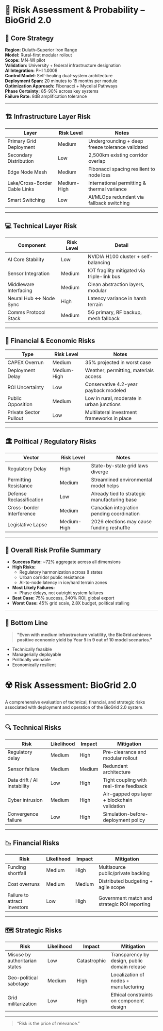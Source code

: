 # 🔐 Risk Assessment & Probability – BioGrid 2.0

## 🧩 Core Strategy
**Region:** Duluth–Superior Iron Range  
**Model:** Rural-first modular rollout  
**Scope:** MN–WI pilot  
**Validation:** University + federal infrastructure designation  
**AI Integration:** PHI 1.0008  
**Control Model:** Self-healing dual-system architecture  
**Deployment Span:** 20 minutes to 15 months per module  
**Optimization Approach:** Fibonacci + Mycelial Pathways  
**Phase Certainty:** 85–90% across key systems  
**Failure Rate:** 8dB amplification tolerance  

---

## 🏗️ Infrastructure Layer Risk

| Layer | Risk Level | Notes |
|-------|------------|-------|
| Primary Grid Deployment | Medium | Undergrounding + deep freeze tolerance validated |
| Secondary Distribution | Low | 2,500km existing corridor overlap |
| Edge Node Mesh | Medium | Fibonacci spacing resilient to node loss |
| Lake/Cross-Border Cable Links | Medium-High | International permitting & thermal variance |
| Smart Switching | Low | AI/MLOps redundant via fallback switching |

---

## 💻 Technical Layer Risk

| Component | Risk Level | Detail |
|----------|-------------|--------|
| AI Core Stability | Low | NVIDIA H100 cluster + self-balancing |
| Sensor Integration | Medium | IOT fragility mitigated via triple-link bus |
| Middleware Interfacing | Medium | Clean abstraction layers, modular |
| Neural Hub ↔ Node Sync | High | Latency variance in harsh terrain |
| Comms Protocol Stack | Medium | 5G primary, RF backup, mesh fallback |

---

## 💸 Financial & Economic Risks

| Type | Risk Level | Notes |
|------|------------|-------|
| CAPEX Overrun | Medium | 35% projected in worst case |
| Deployment Delay | Medium-High | Weather, permitting, materials access |
| ROI Uncertainty | Low | Conservative 4.2-year payback modeled |
| Public Opposition | Medium | Low in rural, moderate in urban junctions |
| Private Sector Pullout | Low | Multilateral investment frameworks in place |

---

## 🏛️ Political / Regulatory Risks

| Vector | Risk Level | Notes |
|--------|------------|-------|
| Regulatory Delay | High | State-by-state grid laws diverge |
| Permitting Resistance | Medium | Streamlined environmental model helps |
| Defense Reclassification | Low | Already tied to strategic manufacturing base |
| Cross-border Interference | Medium | Canadian integration pending coordination |
| Legislative Lapse | Medium-High | 2026 elections may cause funding reshuffle |

---

## 🎯 Overall Risk Profile Summary

- **Success Rate:** ~72% aggregate across all dimensions
- **High Risks:**
  - Regulatory harmonization across 8 states
  - Urban corridor public resistance
  - AI-to-node latency in ice/hard terrain zones
- **Most Likely Failures:**
  - Phase delays, not outright system failures
- **Best Case:** 75% success, 340% ROI, global export
- **Worst Case:** 45% grid scale, 2.8X budget, political stalling

---

## 🧮 Bottom Line

> **"Even with medium infrastructure volatility, the BioGrid achieves positive economic yield by Year 5 in 9 out of 10 model scenarios."**

- Technically feasible
- Managerially deployable
- Politically winnable
- Economically resilient


# ☢️ Risk Assessment: BioGrid 2.0

A comprehensive evaluation of technical, financial, and strategic risks associated with deployment and operation of the BioGrid 2.0 system.

---

## 🔍 Technical Risks

| Risk                        | Likelihood | Impact | Mitigation                          |
|-----------------------------|------------|--------|--------------------------------------|
| Regulatory delay            | Medium     | High   | Pre-clearance and modular rollout    |
| Sensor failure              | Medium     | Medium | Redundant architecture               |
| Data drift / AI instability| Low        | High   | Tight coupling with real-time feedback |
| Cyber intrusion             | Medium     | High   | Air-gapped ops layer + blockchain validation |
| Convergence failure         | Low        | High   | Simulation-before-deployment policy  |

---

## 📉 Financial Risks

| Risk                        | Likelihood | Impact | Mitigation                          |
|-----------------------------|------------|--------|--------------------------------------|
| Funding shortfall           | Medium     | High   | Multisource public/private backing   |
| Cost overruns               | Medium     | Medium | Distributed budgeting + agile scope |
| Failure to attract investors| Low        | High   | Government match and strategic ROI reporting |

---

## 🗺️ Strategic Risks

| Risk                        | Likelihood | Impact | Mitigation                          |
|-----------------------------|------------|--------|--------------------------------------|
| Misuse by authoritarian states| Low      | Catastrophic | Transparency by design, public domain release |
| Geo-political sabotage      | Medium     | High   | Localization of nodes + manufacturing |
| Grid militarization         | Low        | High   | Ethical constraints on component design |

---

> “Risk is the price of relevance.”
